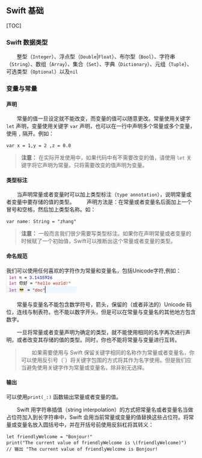 ## Swift 基础

[TOC]

### Swift 数据类型
　　整型（`Integer`）、浮点型（`Double`|`Float`）、布尔型（`Bool`）、字符串（`String`）、数组（`Array`）、集合（`Set`）、字典（`Dictionary`）、元组（`Tuple`）、可选类型（`Optional`）以及`nil`

### 变量与常量

#### 声明

　　常量的值一旦设定就不能改变，而变量的值可以随意更改。常量使用关键字 `let` 声明，变量使用关键字 `var` 声明，也可以在一行中声明多个常量或多个变量，使用 `,` 隔开。例如：
```
var x = 1,y = 2 ,z = 0.0
```
> **注意：**
> 在实际开发使用中，如果代码中有不需要改变的值，请使用 `let` 关键字将它声明为常量。只将需要改变的值声明为变量。

#### 类型标注
　　当声明常量或者变量时可以加上类型标注（`type annotation`），说明常量或者变量中要存储的值的类型。
　　声明方法是：在常量或者变量名后面加上一个冒号和空格，然后加上类型名称。如：
```
var name: String = "zhang"
```

> **注意：** 一般而言我们很少需要写类型标注。如果你在声明常量或者变量的时候赋了一个初始值，Swift可以推断出这个常量或者变量的类型。

#### 命名规范
我们可以使用任何喜欢的字符作为常量和变量名，包括Unicode字符,例如：
![](image/QQ20161207-0.png)

　　常量与变量名不能包含数学符号，箭头，保留的（或者非法的）Unicode 码位，连线与制表符。也不能以数字开头，但是可以在常量与变量名的其他地方包含数字。

　　一旦将常量或者变量声明为确定的类型，就不能使用相同的名字再次进行声明，或者改变其存储的值的类型。同时，你也不能将常量与变量进行互转。

>　　如果需要使用与 Swift 保留关键字相同的名称作为常量或者变量名，你可以使用反引号（`）将关键字包围的方式将其作为名字使用。但是我们应当避免使用关键字作为常量或变量名，除非别无选择。

#### 输出

可以使用`print(_:)` 函数输出常量或者变量的值。

　　Swift 用字符串插值（string interpolation）的方式把常量名或者变量名当做占位符加入到长字符串中，Swift 会用当前常量或变量的值替换这些占位符。将常量或变量名放入圆括号中，并在开括号前使用反斜杠将其转义：
```
let friendlyWelcome = "Bonjour!"
print("The current value of friendlyWelcome is \(friendlyWelcome)")
// 输出 "The current value of friendlyWelcome is Bonjour!
```

















